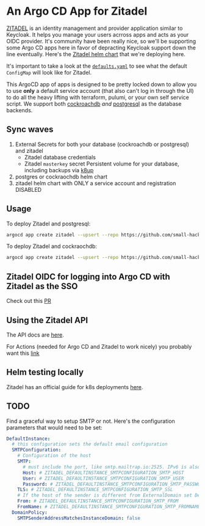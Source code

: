 # An Argo CD App for Zitadel

[ZITADEL](https://github.com/zitadel/zitadel/tree/main) is an identity management and provider application similar to Keycloak. It helps you manage your users acrross apps and acts as your OIDC provider. It's community have been really nice, so we'll be supporting some Argo CD apps here in favor of depracting Keycloak support down the line eventually. Here's the [Zitadel helm chart](https://github.com/zitadel/zitadel-charts/tree/main) that we're deploying here.

It's important to take a look at the [`defaults.yaml`](https://github.com/zitadel/zitadel/blob/main/cmd/defaults.yaml) to see what the default `ConfigMap` will look like for Zitadel.

This ArgoCD app of apps is designed to be pretty locked down to allow you to use **only** a default service account (that also can't log in through the UI) to do all the heavy lifting with terraform, pulumi, or your own self service script. We support both [cockroachdb](./zitadel_and_cockroachdb) _and_ [postgresql](./zitadel_and_postgresql) as the database backends.

## Sync waves

1. External Secrets for both your database (cockroachdb or postgresql) and zitadel
   - Zitadel database credentials
   - Zitadel `masterkey` secret
   Persistent volume for your database, including backups via [k8up](https://k8up.io)
2. postgres or cockraochdb helm chart
3. zitadel helm chart with ONLY a service account and registration DISABLED

## Usage

To deploy Zitadel and postgresql:
```bash
argocd app create zitadel --upsert --repo https://github.com/small-hack/argocd-apps --path zitadel/zitadel_and_postgresql --sync-policy automated --self-heal --auto-prune --dest-namespace zitadel --dest-server https://kubernetes.default.svc
```

To deploy Zitadel and cockraochdb:
```bash
argocd app create zitadel --upsert --repo https://github.com/small-hack/argocd-apps --path zitadel/zitadel_and_cockroachdb --sync-policy automated --self-heal --auto-prune --dest-namespace zitadel --dest-server https://kubernetes.default.svc
```

## Zitadel OIDC for logging into Argo CD with Zitadel as the SSO

Check out this [PR](https://github.com/argoproj/argo-cd/pull/15029)

## Using the Zitadel API

The API docs are [here](https://zitadel.com/docs/category/apis).

For Actions (needed for Argo CD and Zitadel to work nicely) you probably want this [link](https://zitadel.com/docs/category/apis/resources/mgmt/actions)

## Helm testing locally

Zitadel has an official guide for k8s deployments [here](https://zitadel.com/docs/self-hosting/deploy/kubernetes).

## TODO
Find a graceful way to setup SMTP or not. Here's the configuration parameters that would need to be set:

```yaml
DefaultInstance:
  # this configuration sets the default email configuration
  SMTPConfiguration:
    # Configuration of the host
    SMTP:
      # must include the port, like smtp.mailtrap.io:2525. IPv6 is also supported, like [2001:db8::1]:2525
      Host: # ZITADEL_DEFAULTINSTANCE_SMTPCONFIGURATION_SMTP_HOST
      User: # ZITADEL_DEFAULTINSTANCE_SMTPCONFIGURATION_SMTP_USER
      Password: # ZITADEL_DEFAULTINSTANCE_SMTPCONFIGURATION_SMTP_PASSWORD
    TLS: # ZITADEL_DEFAULTINSTANCE_SMTPCONFIGURATION_SMTP_SSL
    # If the host of the sender is different from ExternalDomain set DefaultInstance.DomainPolicy.SMTPSenderAddressMatchesInstanceDomain to false
    From: # ZITADEL_DEFAULTINSTANCE_SMTPCONFIGURATION_SMTP_FROM
    FromName: # ZITADEL_DEFAULTINSTANCE_SMTPCONFIGURATION_SMTP_FROMNAME
  DomainPolicy:
    SMTPSenderAddressMatchesInstanceDomain: false
```
